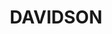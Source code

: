 ---
lastmod: '2025-04-06T06:05:20+00:00'
latitude: -33.728782
layout: suburb
longitude: 151.211719
postcode: '2085'
state: NSW
title: DAVIDSON
url: /nsw/davidson/
---